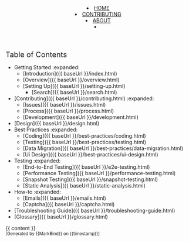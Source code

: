 <head-bottom>
  <link rel="stylesheet" href="{{ baseUrl }}/stylesheets/main.css">
</head-bottom>

<header fixed>
  <navbar placement="top" type="inverse">
    <a slot="brand" href="{{ baseUrl }}/index.html" title="Home" class="navbar-brand">
      <pic src="https://teammatesv4.appspot.com/assets/images/teammateslogo.png" width="150" alt="Logo" />
    </a>
    <li><a href="{{ baseUrl }}/index.html" class="nav-link">HOME</a></li>
    <li><a href="{{ baseUrl }}/contributing.html" class="nav-link">CONTRIBUTING</a></li>
    <li><a href="{{ baseUrl }}/about.html" class="nav-link">ABOUT</a></li>

  <li slot="right">
    <form class="navbar-form">
      <searchbar :data="searchData" placeholder="Search" :on-hit="searchCallback" menu-align-right></searchbar>
    </form>
  </li>
  </navbar>
</header>

<div id="flex-body">
  <nav id="site-nav" class="fixed-header-padding">
    <div class="site-nav-top">
      <div class="font-weight-bold mb-2" style="font-size: 1.25rem;">Table of Contents</div>
    </div>
    <div class="nav-component slim-scroll">
      <site-nav>

* Getting Started :expanded:
  * [Introduction]({{ baseUrl }}/index.html)
  * [Overview]({{ baseUrl }}/overview.html)
  * [Setting Up]({{ baseUrl }}/setting-up.html)
    * [Search]({{ baseUrl }}/search.html)
* [Contributing]({{ baseUrl }}/contributing.html) :expanded:
  * [Issues]({{ baseUrl }}/issues.html)
  * [Process]({{ baseUrl }}/process.html)
  * [Development]({{ baseUrl }}/development.html)
* [Design]({{ baseUrl }}/design.html)
* Best Practices :expanded:
  * [Coding]({{ baseUrl }}/best-practices/coding.html)
  * [Testing]({{ baseUrl }}/best-practices/testing.html)
  * [Data Migration]({{ baseUrl }}/best-practices/data-migration.html)
  * [Ui Design]({{ baseUrl }}/best-practices/ui-design.html)
* Testing :expanded:
  * [End-to-End Testing]({{ baseUrl }}/e2e-testing.html)
  * [Performance Testing]({{ baseUrl }}/performance-testing.html)
  * [Snapshot Testing]({{ baseUrl }}/snapshot-testing.html)
  * [Static Analysis]({{ baseUrl }}/static-analysis.html)
* How-to :expanded:
  * [Emails]({{ baseUrl }}/emails.html)
  * [Captcha]({{ baseUrl }}/captcha.html)
* [Troubleshooting Guide]({{ baseUrl }}/troubleshooting-guide.html)
* [Glossary]({{ baseUrl }}/glossary.html)
      </site-nav>
    </div>
  </nav>
  <div id="content-wrapper" class="fixed-header-padding">
    {{ content }}
  </div>
  <nav id="page-nav" class="fixed-header-padding">
    <div class="nav-component slim-scroll">
      <page-nav />
    </div>
  </nav>
</div>

<footer>
  
<!-- Support MarkBind by including a link to us on your landing page! -->
<div class="text-center">
  <small>[Generated by {{MarkBind}} on {{timestamp}}]</small>
</div>

</footer>

